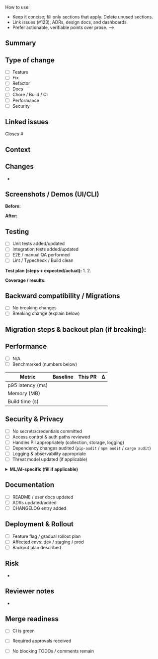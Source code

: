 How to use:
- Keep it concise; fill only sections that apply. Delete unused sections.
- Link issues (#123), ADRs, design docs, and dashboards.
- Prefer actionable, verifiable points over prose.
-->

## Summary
<!-- What & why in 2–3 sentences. Context first. -->

## Type of change
- [ ] Feature
- [ ] Fix
- [ ] Refactor
- [ ] Docs
- [ ] Chore / Build / CI
- [ ] Performance
- [ ] Security

## Linked issues
<!-- e.g., Closes #123, Relates to #456 -->
Closes #

## Context
<!-- Problem statement, constraints, key decision(s). Link ADRs/design docs. -->

## Changes
<!-- Bullet the user-visible or system-level changes. -->
-

## Screenshots / Demos (UI/CLI)
<!-- Before/after images, GIFs, or terminal output with brief captions. -->
**Before:**

**After:**

## Testing
- [ ] Unit tests added/updated
- [ ] Integration tests added/updated
- [ ] E2E / manual QA performed
- [ ] Lint / Typecheck / Build clean

**Test plan (steps + expected/actual):**
1.
2.

**Coverage / results:**
<!-- Attach reports or numbers if relevant. -->

## Backward compatibility / Migrations
- [ ] No breaking changes
- [ ] Breaking change (explain below)

**Migration steps & backout plan (if breaking):**
-

## Performance
- [ ] N/A
- [ ] Benchmarked (numbers below)

| Metric           | Baseline | This PR | Δ  |
|------------------|---------:|--------:|---:|
| p95 latency (ms) |          |         |    |
| Memory (MB)      |          |         |    |
| Build time (s)   |          |         |    |

## Security & Privacy
- [ ] No secrets/credentials committed
- [ ] Access control & auth paths reviewed
- [ ] Handles PII appropriately (collection, storage, logging)
- [ ] Dependency changes audited (`pip-audit` / `npm audit` / `cargo audit`)
- [ ] Logging & observability appropriate
- [ ] Threat model updated (if applicable)

<details>
<summary><strong>ML/AI-specific (fill if applicable)</strong></summary>

### Data & Reproducibility
- [ ] Dataset sources & versions documented
- [ ] Data splits correct; no leakage
- [ ] Seeds fixed; runs reproducible

### Metrics & Quality
- [ ] Baseline vs. PR metrics reported (table/plot)
- [ ] Model card updated

### Fairness & Explainability
- [ ] Bias/fairness checks executed; results noted
- [ ] Explainability reviewed (e.g., SHAP/LIME)

### Federated Learning
- [ ] Aggregation changes (e.g., FedAvg, secure aggregation) described
- [ ] Client sampling / participation rate documented
- [ ] Rounds, LR schedule, early stopping specified
- [ ] Differential Privacy parameters documented (ε/δ, noise, clipping)

### Foundry/Ontology (if used)
- [ ] Ontology entities/relationships impacted listed
- [ ] Permissions / lineage impacts assessed

</details>

## Documentation
- [ ] README / user docs updated
- [ ] ADRs updated/added
- [ ] CHANGELOG entry added

## Deployment & Rollout
- [ ] Feature flag / gradual rollout plan
- [ ] Affected envs: dev / staging / prod
- [ ] Backout plan described

## Risk
<!-- What could go wrong? Mitigations, edge cases, unknowns. -->
-

## Reviewer notes
<!-- How to review: focus areas, file order, quick-start commands, follow-ups. -->
-

## Merge readiness
- [ ] CI is green
- [ ] Required approvals received
- [ ] No blocking TODOs / comments remain

